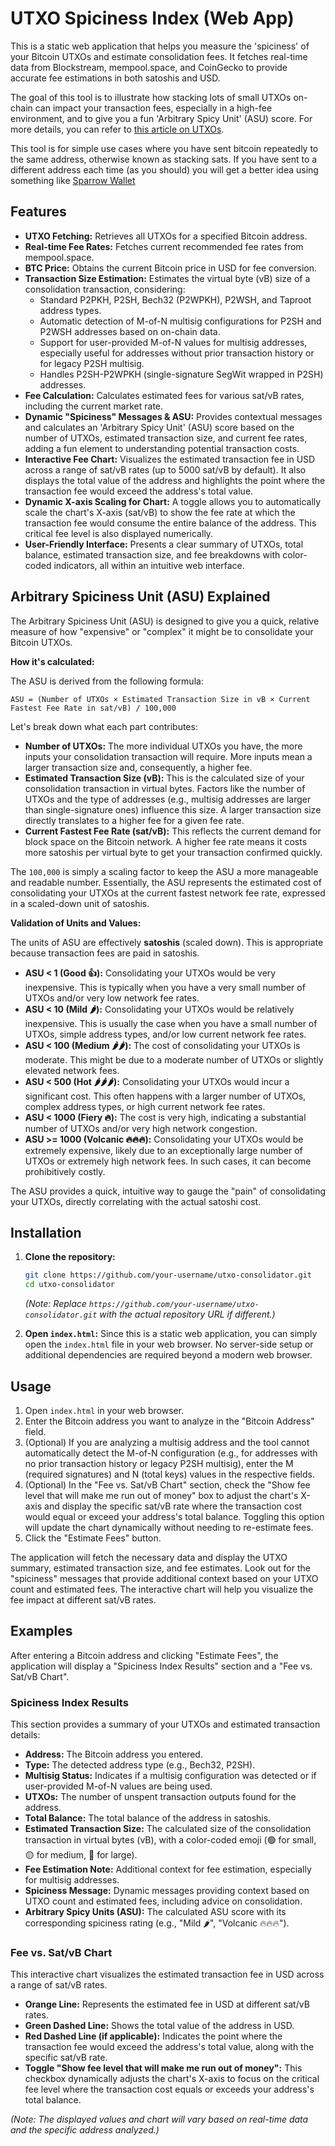 # UTXO Spiciness Index (Web App)

This is a static web application that helps you measure the 'spiciness' of your Bitcoin UTXOs and estimate consolidation fees. It fetches real-time data from Blockstream, mempool.space, and CoinGecko to provide accurate fee estimations in both satoshis and USD.

The goal of this tool is to illustrate how stacking lots of small UTXOs on-chain can impact your transaction fees, especially in a high-fee environment, and to give you a fun 'Arbitrary Spicy Unit' (ASU) score. For more details, you can refer to [this article on UTXOs](https://www.discreetlog.com/utxos/).

This tool is for simple use cases where you have sent bitcoin repeatedly to the same address, otherwise known as stacking sats. If you have sent to a different address each time (as you should) you will get a better idea using something like [Sparrow Wallet](https://sparrowwallet.com/)

## Features

-   **UTXO Fetching:** Retrieves all UTXOs for a specified Bitcoin address.
-   **Real-time Fee Rates:** Fetches current recommended fee rates from mempool.space.
-   **BTC Price:** Obtains the current Bitcoin price in USD for fee conversion.
-   **Transaction Size Estimation:** Estimates the virtual byte (vB) size of a consolidation transaction, considering:
    -   Standard P2PKH, P2SH, Bech32 (P2WPKH), P2WSH, and Taproot address types.
    -   Automatic detection of M-of-N multisig configurations for P2SH and P2WSH addresses based on on-chain data.
    -   Support for user-provided M-of-N values for multisig addresses, especially useful for addresses without prior transaction history or for legacy P2SH multisig.
    -   Handles P2SH-P2WPKH (single-signature SegWit wrapped in P2SH) addresses.
-   **Fee Calculation:** Calculates estimated fees for various sat/vB rates, including the current market rate.
-   **Dynamic "Spiciness" Messages & ASU:** Provides contextual messages and calculates an 'Arbitrary Spicy Unit' (ASU) score based on the number of UTXOs, estimated transaction size, and current fee rates, adding a fun element to understanding potential transaction costs.
-   **Interactive Fee Chart:** Visualizes the estimated transaction fee in USD across a range of sat/vB rates (up to 5000 sat/vB by default). It also displays the total value of the address and highlights the point where the transaction fee would exceed the address's total value.
-   **Dynamic X-axis Scaling for Chart:** A toggle allows you to automatically scale the chart's X-axis (sat/vB) to show the fee rate at which the transaction fee would consume the entire balance of the address. This critical fee level is also displayed numerically.
-   **User-Friendly Interface:** Presents a clear summary of UTXOs, total balance, estimated transaction size, and fee breakdowns with color-coded indicators, all within an intuitive web interface.

## Arbitrary Spiciness Unit (ASU) Explained

The Arbitrary Spiciness Unit (ASU) is designed to give you a quick, relative measure of how "expensive" or "complex" it might be to consolidate your Bitcoin UTXOs.

**How it's calculated:**

The ASU is derived from the following formula:

`ASU = (Number of UTXOs × Estimated Transaction Size in vB × Current Fastest Fee Rate in sat/vB) / 100,000`

Let's break down what each part contributes:

*   **Number of UTXOs:** The more individual UTXOs you have, the more inputs your consolidation transaction will require. More inputs mean a larger transaction size and, consequently, a higher fee.
*   **Estimated Transaction Size (vB):** This is the calculated size of your consolidation transaction in virtual bytes. Factors like the number of UTXOs and the type of addresses (e.g., multisig addresses are larger than single-signature ones) influence this size. A larger transaction size directly translates to a higher fee for a given fee rate.
*   **Current Fastest Fee Rate (sat/vB):** This reflects the current demand for block space on the Bitcoin network. A higher fee rate means it costs more satoshis per virtual byte to get your transaction confirmed quickly.

The `100,000` is simply a scaling factor to keep the ASU a more manageable and readable number. Essentially, the ASU represents the estimated cost of consolidating your UTXOs at the current fastest network fee rate, expressed in a scaled-down unit of satoshis.

**Validation of Units and Values:**

The units of ASU are effectively **satoshis** (scaled down). This is appropriate because transaction fees are paid in satoshis.

*   **ASU < 1 (Good 👍):** Consolidating your UTXOs would be very inexpensive. This is typically when you have a very small number of UTXOs and/or very low network fee rates.
*   **ASU < 10 (Mild 🌶️):** Consolidating your UTXOs would be relatively inexpensive. This is usually the case when you have a small number of UTXOs, simple address types, and/or low current network fee rates.
*   **ASU < 100 (Medium 🌶️🌶️):** The cost of consolidating your UTXOs is moderate. This might be due to a moderate number of UTXOs or slightly elevated network fees.
*   **ASU < 500 (Hot 🌶️🌶️🌶️):** Consolidating your UTXOs would incur a significant cost. This often happens with a larger number of UTXOs, complex address types, or high current network fee rates.
*   **ASU < 1000 (Fiery 🔥):** The cost is very high, indicating a substantial number of UTXOs and/or very high network congestion.
*   **ASU >= 1000 (Volcanic 🔥🔥🔥):** Consolidating your UTXOs would be extremely expensive, likely due to an exceptionally large number of UTXOs or extremely high network fees. In such cases, it can become prohibitively costly.

The ASU provides a quick, intuitive way to gauge the "pain" of consolidating your UTXOs, directly correlating with the actual satoshi cost.

## Installation

1.  **Clone the repository:**
    ```bash
    git clone https://github.com/your-username/utxo-consolidator.git
    cd utxo-consolidator
    ```
    *(Note: Replace `https://github.com/your-username/utxo-consolidator.git` with the actual repository URL if different.)*

2.  **Open `index.html`:**
    Since this is a static web application, you can simply open the `index.html` file in your web browser. No server-side setup or additional dependencies are required beyond a modern web browser.

## Usage

1.  Open `index.html` in your web browser.
2.  Enter the Bitcoin address you want to analyze in the "Bitcoin Address" field.
3.  (Optional) If you are analyzing a multisig address and the tool cannot automatically detect the M-of-N configuration (e.g., for addresses with no prior transaction history or legacy P2SH multisig), enter the M (required signatures) and N (total keys) values in the respective fields.
4.  (Optional) In the "Fee vs. Sat/vB Chart" section, check the "Show fee level that will make me run out of money" box to adjust the chart's X-axis and display the specific sat/vB rate where the transaction cost would equal or exceed your address's total balance. Toggling this option will update the chart dynamically without needing to re-estimate fees.
5.  Click the "Estimate Fees" button.

The application will fetch the necessary data and display the UTXO summary, estimated transaction size, and fee estimates. Look out for the "spiciness" messages that provide additional context based on your UTXO count and estimated fees. The interactive chart will help you visualize the fee impact at different sat/vB rates.

## Examples

After entering a Bitcoin address and clicking "Estimate Fees", the application will display a "Spiciness Index Results" section and a "Fee vs. Sat/vB Chart".

### Spiciness Index Results

This section provides a summary of your UTXOs and estimated transaction details:

*   **Address:** The Bitcoin address you entered.
*   **Type:** The detected address type (e.g., Bech32, P2SH).
*   **Multisig Status:** Indicates if a multisig configuration was detected or if user-provided M-of-N values are being used.
*   **UTXOs:** The number of unspent transaction outputs found for the address.
*   **Total Balance:** The total balance of the address in satoshis.
*   **Estimated Transaction Size:** The calculated size of the consolidation transaction in virtual bytes (vB), with a color-coded emoji (🟢 for small, 🟡 for medium, 🔴 for large).
*   **Fee Estimation Note:** Additional context for fee estimation, especially for multisig addresses.
*   **Spiciness Message:** Dynamic messages providing context based on UTXO count and estimated fees, including advice on consolidation.
*   **Arbitrary Spicy Units (ASU):** The calculated ASU score with its corresponding spiciness rating (e.g., "Mild 🌶️", "Volcanic 🔥🔥🔥").

### Fee vs. Sat/vB Chart

This interactive chart visualizes the estimated transaction fee in USD across a range of sat/vB rates.

*   **Orange Line:** Represents the estimated fee in USD at different sat/vB rates.
*   **Green Dashed Line:** Shows the total value of the address in USD.
*   **Red Dashed Line (if applicable):** Indicates the point where the transaction fee would exceed the address's total value, along with the specific sat/vB rate.
*   **Toggle "Show fee level that will make me run out of money":** This checkbox dynamically adjusts the chart's X-axis to focus on the critical fee level where the transaction cost equals or exceeds your address's total balance.

*(Note: The displayed values and chart will vary based on real-time data and the specific address analyzed.)*